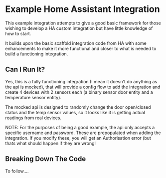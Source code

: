 # Example Home Assistant Integration

This example integration attempts to give a good basic framework for those wishing to develop a HA custom integration but have little knowledge of how to start.

It builds upon the basic scaffold integration code from HA with some enhancements to make it more functional and closer to what is needed to build a functioning integration.

## Can I Run It?
Yes, this is a fully functioning integration (I mean it doesn't do anything as the api is mocked), that will provide a config flow to add the integration and create 4 devices with 2 sensors each (a binary sensor door entity and a temperature sensor entity).

The mocked api is designed to randomly change the door open/closed status and the temp sensor values, so it looks like it is getting actual readings from real devices.

NOTE: For the purposes of being a good example, the api only accepts a specific username and password.  These are prepopulated when adding the integration.  If you modify these, you will get an Authorisation error (but thats what should happen if they are wrong!


## Breaking Down The Code

To follow....